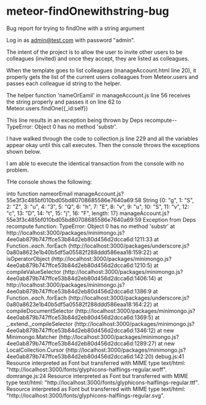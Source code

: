meteor-findOnewithstring-bug
============================

Bug report for trying to findOne with a string argument

Log in as admin@test.com with password "admin".

The intent of the project is to allow the user to invite other users to be colleagues (invited) and once they accept, they are listed as colleagues. 

When the template goes to list colleagues (manageAccount.html line 20), it properly gets the list of the current users colleagues from Meteor.users and passes each colleague id string to the helper.  

The helper function 'nameOrEamil' in manageAccount.js line 56 receives the string properly and passes it on line 62 to Meteor.users.findOne({_id:self})

This line results in an exception being thrown by Deps recompute--TypeError:  Object 0 has no method 'substr'.

I have walked through the code to collection.js line 229 and all the variables appear okay until this call executes.  Then the console throws the exceptions shown below.

I am able to execute the identical transaction from the console with no problem.


THe console shows the following:

into function nameorEmail manageAccount.js?55e3f3c485bf010bd05bd80708685586e7640a69:58
String {0: "g", 1: "S", 2: "Z", 3: "u", 4: "3", 5: "Q", 6: "h", 7: "E", 8: "v", 9: "u", 10: "S", 11: "v", 12: "c", 13: "D", 14: "t", 15: "j", 16: "F", length: 17} manageAccount.js?55e3f3c485bf010bd05bd80708685586e7640a69:59
Exception from Deps recompute function: TypeError: Object 0 has no method 'substr'
    at http://localhost:3000/packages/minimongo.js?4ee0ab879b747ffce53b84d2eb80d456d2dcca6d:1211:33
    at Function._.each._.forEach (http://localhost:3000/packages/underscore.js?0a80a8623e1b40b5df5a05582f288ddd586eaa18:159:22)
    at isOperatorObject (http://localhost:3000/packages/minimongo.js?4ee0ab879b747ffce53b84d2eb80d456d2dcca6d:1210:5)
    at compileValueSelector (http://localhost:3000/packages/minimongo.js?4ee0ab879b747ffce53b84d2eb80d456d2dcca6d:1406:14)
    at http://localhost:3000/packages/minimongo.js?4ee0ab879b747ffce53b84d2eb80d456d2dcca6d:1386:9
    at Function._.each._.forEach (http://localhost:3000/packages/underscore.js?0a80a8623e1b40b5df5a05582f288ddd586eaa18:164:22)
    at compileDocumentSelector (http://localhost:3000/packages/minimongo.js?4ee0ab879b747ffce53b84d2eb80d456d2dcca6d:1369:5)
    at _.extend._compileSelector (http://localhost:3000/packages/minimongo.js?4ee0ab879b747ffce53b84d2eb80d456d2dcca6d:1346:12)
    at new Minimongo.Matcher (http://localhost:3000/packages/minimongo.js?4ee0ab879b747ffce53b84d2eb80d456d2dcca6d:1289:27)
    at new LocalCollection.Cursor (http://localhost:3000/packages/minimongo.js?4ee0ab879b747ffce53b84d2eb80d456d2dcca6d:142:20) debug.js:41
Resource interpreted as Font but transferred with MIME type text/html: "http://localhost:3000/fonts/glyphicons-halflings-regular.woff". domrange.js:24
Resource interpreted as Font but transferred with MIME type text/html: "http://localhost:3000/fonts/glyphicons-halflings-regular.ttf".
Resource interpreted as Font but transferred with MIME type text/html: "http://localhost:3000/fonts/glyphicons-halflings-regular.svg".
